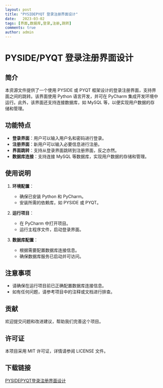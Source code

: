 ```yaml
---
layout: post
title: "PYSIDEPYQT 登录注册界面设计"
date:   2023-03-02
tags: [界面,数据库,登录,注册,跳转]
comments: true
author: admin
---
```

# PYSIDE/PYQT 登录注册界面设计

## 简介

本资源文件提供了一个使用 PYSIDE 或 PYQT 框架设计的登录注册界面，支持界面之间的跳转。该界面使用 Python 语言开发，并可在 PyCharm 集成开发环境中运行。此外，该界面还支持连接数据库，如 MySQL 等，以便实现用户数据的存储和管理。

## 功能特点

- **登录界面**：用户可以输入用户名和密码进行登录。
- **注册界面**：新用户可以输入必要信息进行注册。
- **界面跳转**：支持从登录界面跳转到注册界面，反之亦然。
- **数据库连接**：支持连接 MySQL 等数据库，实现用户数据的存储和管理。

## 使用说明

1. **环境配置**：
   - 确保已安装 Python 和 PyCharm。
   - 安装所需的依赖库，如 PYSIDE 或 PYQT。

2. **运行项目**：
   - 在 PyCharm 中打开项目。
   - 运行主程序文件，启动登录界面。

3. **数据库配置**：
   - 根据需要配置数据库连接信息。
   - 确保数据库服务已启动并可访问。

## 注意事项

- 请确保在运行项目前已正确配置数据库连接信息。
- 如有任何问题，请参考项目中的注释或文档进行排查。

## 贡献

欢迎提交问题和改进建议，帮助我们完善这个项目。

## 许可证

本项目采用 MIT 许可证，详情请参阅 LICENSE 文件。

## 下载链接

[PYSIDEPYQT登录注册界面设计](https://pan.quark.cn/s/10d591a915c6)